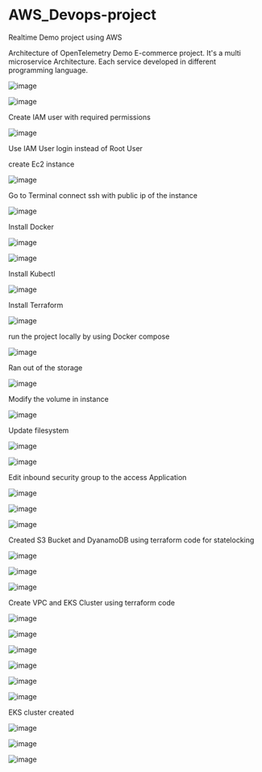 # AWS_Devops-project
Realtime Demo project using AWS

Architecture of OpenTelemetry Demo E-commerce project. It's a multi microservice Architecture. Each service developed in different programming language.

![image](https://github.com/user-attachments/assets/78750c5e-2f94-4bc7-9228-2c7115d8ab35)


![image](https://github.com/user-attachments/assets/5bf98ea6-0a79-4025-891e-ddbed5591d45)


Create IAM user with required permissions

![image](https://github.com/user-attachments/assets/8492fe33-9000-4fd1-9285-ad3542c33897)

Use IAM User login instead of Root User

create Ec2 instance

![image](https://github.com/user-attachments/assets/6130678d-456c-4d1b-b0f8-96a73e4f7e24)

Go to Terminal connect ssh with public ip of the instance

![image](https://github.com/user-attachments/assets/6cb859c1-a2fd-4e9a-aa82-795c01ed3b93)

Install Docker

![image](https://github.com/user-attachments/assets/c2d1ab28-3425-4160-a38d-22e99da72e6f)

![image](https://github.com/user-attachments/assets/64e14046-18e9-4f42-98fe-8dc126c1b70c)

Install Kubectl

![image](https://github.com/user-attachments/assets/e2910d87-e753-4bae-b1a9-689dc9462417)

Install Terraform

![image](https://github.com/user-attachments/assets/9f333558-9f85-4135-8210-19727bae053d)

run the project locally by using Docker compose

![image](https://github.com/user-attachments/assets/e32e7170-4a74-4045-a88e-138e55a5a3e8)

Ran out of the storage

![image](https://github.com/user-attachments/assets/02c2973f-d037-49e9-a32c-4203b8825a14)

Modify the volume in instance

![image](https://github.com/user-attachments/assets/caab08cb-ab6a-4335-a6cb-b5497fa62ee5)

Update filesystem

![image](https://github.com/user-attachments/assets/e67526d1-dd99-4562-bf43-b443027155ab)

![image](https://github.com/user-attachments/assets/888c5853-beec-412b-b793-5eca1ba00173)

Edit inbound security group to the access Application

![image](https://github.com/user-attachments/assets/3a455460-0e2d-4240-a93e-b9a0f83c1b48)


![image](https://github.com/user-attachments/assets/069d9417-488b-4496-90f1-0af200c10bbc)

![image](https://github.com/user-attachments/assets/99e98266-c79c-4545-a90c-897e3282cdee)

Created S3 Bucket and DyanamoDB using terraform code for statelocking

![image](https://github.com/user-attachments/assets/a49c4f89-4f1e-437e-8025-89b03ff349da)


![image](https://github.com/user-attachments/assets/c5fcb304-e9c9-48c1-9772-a30d215dbdff)


![image](https://github.com/user-attachments/assets/b79e1ea1-f638-4242-9ea7-a1082d496a77)

Create VPC and EKS Cluster using terraform code

![image](https://github.com/user-attachments/assets/3b70f568-9ecf-42d0-805b-db1b1e198867)

![image](https://github.com/user-attachments/assets/c8fe5067-ce45-490c-97cf-adb1edbcc072)

![image](https://github.com/user-attachments/assets/e684c981-9fdd-4cf3-b087-6b8bcec0b2a0)

![image](https://github.com/user-attachments/assets/6eca0c36-553d-4e77-912c-8fee95a155f7)

![image](https://github.com/user-attachments/assets/9e0a989b-0e91-4a32-ad5d-43a5328776c4)

![image](https://github.com/user-attachments/assets/7f25a9df-a269-4dda-8eb7-c5148498b07a)

EKS cluster created

![image](https://github.com/user-attachments/assets/9758e680-c713-422d-b465-d3bf4588e5bd)

![image](https://github.com/user-attachments/assets/eee0c06c-fda6-4f5c-b4be-4905a2709ba7)


![image](https://github.com/user-attachments/assets/35c41c7d-317d-46e2-89af-bc26eb46623b)








































